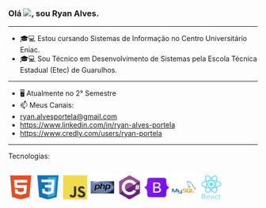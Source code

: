### Olá <img src="https://raw.githubusercontent.com/MartinHeinz/MartinHeinz/master/wave.gif" width="30">, sou Ryan Alves.

---
- 🎓💻
Estou cursando Sistemas de Informação no Centro Universitário Eniac.
- 🎓💻
Sou Técnico em Desenvolvimento de Sistemas pela Escola Técnica Estadual (Etec) de Guarulhos. 

---
- 🖥️ Atualmente no 2° Semestre
- 📫 Meus Canais:
- ryan.alvesportela@gmail.com
- https://www.linkedin.com/in/ryan-alves-portela
- https://www.credly.com/users/ryan-portela
---

Tecnologias:

<img src="https://github.com/devicons/devicon/blob/master/icons/html5/html5-plain.svg" alt="Html" width="50" height="50"> <img src="https://github.com/devicons/devicon/blob/master/icons/css3/css3-original.svg" alt="CSS3" width="50" height="50"> <img src="https://github.com/devicons/devicon/blob/master/icons/javascript/javascript-original.svg" alt="JavaScript" width="50" height="50"> <img
src="https://github.com/devicons/devicon/blob/master/icons/php/php-original.svg" alt="PHP" width="50" height="50"> <img 
src="https://github.com/devicons/devicon/blob/master/icons/csharp/csharp-original.svg" alt="C#" width="50" height="50"> <img
src="https://github.com/devicons/devicon/blob/master/icons/bootstrap/bootstrap-original.svg" alt="bootstrap" widht="50" height="50"> <img
src="https://github.com/devicons/devicon/blob/master/icons/mysql/mysql-original-wordmark.svg" alt="mysql" widht="50" height="50"> <img
src="https://github.com/devicons/devicon/blob/master/icons/react/react-original-wordmark.svg" alt="mysql" widht="50" height="50">                                                                                                                                 
---
